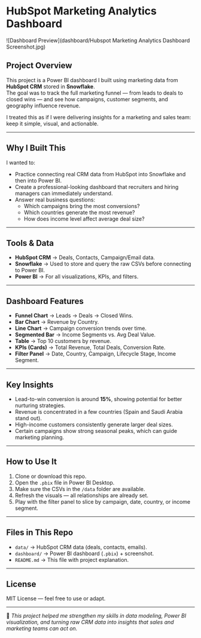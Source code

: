 # HubSpot Marketing Analytics Dashboard
![Dashboard Preview](dashboard/Hubspot Marketing Analytics Dashboard Screenshot.jpg)

## Project Overview  
This project is a Power BI dashboard I built using marketing data from **HubSpot CRM** stored in **Snowflake**.  
The goal was to track the full marketing funnel — from leads to deals to closed wins — and see how campaigns, customer segments, and geography influence revenue.  

I treated this as if I were delivering insights for a marketing and sales team: keep it simple, visual, and actionable.

---

## Why I Built This  
I wanted to:  
- Practice connecting real CRM data from HubSpot into Snowflake and then into Power BI.  
- Create a professional-looking dashboard that recruiters and hiring managers can immediately understand.  
- Answer real business questions:  
  - Which campaigns bring the most conversions?  
  - Which countries generate the most revenue?  
  - How does income level affect average deal size?  

---

## Tools & Data  
- **HubSpot CRM** → Deals, Contacts, Campaign/Email data.  
- **Snowflake** → Used to store and query the raw CSVs before connecting to Power BI.  
- **Power BI** → For all visualizations, KPIs, and filters.

---

## Dashboard Features  
- **Funnel Chart** → Leads → Deals → Closed Wins.  
- **Bar Chart** → Revenue by Country.  
- **Line Chart** → Campaign conversion trends over time.  
- **Segmented Bar** → Income Segments vs. Avg Deal Value.  
- **Table** → Top 10 customers by revenue.  
- **KPIs (Cards)** → Total Revenue, Total Deals, Conversion Rate.  
- **Filter Panel** → Date, Country, Campaign, Lifecycle Stage, Income Segment.  

---

## Key Insights  
- Lead-to-win conversion is around **15%**, showing potential for better nurturing strategies.  
- Revenue is concentrated in a few countries (Spain and Saudi Arabia stand out).  
- High-income customers consistently generate larger deal sizes.  
- Certain campaigns show strong seasonal peaks, which can guide marketing planning.  

---

## How to Use It  
1. Clone or download this repo.  
2. Open the `.pbix` file in Power BI Desktop.  
3. Make sure the CSVs in the `/data` folder are available.  
4. Refresh the visuals — all relationships are already set.  
5. Play with the filter panel to slice by campaign, date, country, or income segment.  

---

## Files in This Repo  
- `data/` → HubSpot CRM data (deals, contacts, emails).  
- `dashboard/` → Power BI dashboard (`.pbix`) + screenshot.  
- `README.md` → This file with project explanation.  

---

## License  
MIT License — feel free to use or adapt.  

---

📌 *This project helped me strengthen my skills in data modeling, Power BI visualization, and turning raw CRM data into insights that sales and marketing teams can act on.*
